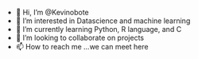 - 👋 Hi, I’m @Kevinobote
- 👀 I’m interested in Datascience and machine learning
- 🌱 I’m currently learning Python, R language, and C
- 💞️ I’m looking to collaborate on projects
- 📫 How to reach me ...we can meet here

<!---
Kevinobote/Kevinobote is a ✨ special ✨ repository because its `README.md` (this file) appears on your GitHub profile.
You can click the Preview link to take a look at your changes.
--->
